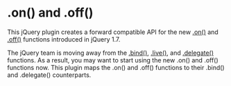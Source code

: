 .on() and .off()
================

This jQuery plugin creates a forward compatible API for the new [.on()](http://api.jquery.com/on/) and
[.off()](http://api.jquery.com/off/) functions introduced in jQuery 1.7.

The jQuery team is moving away from the [.bind()](http://api.jquery.com/bind/), [.live()](http://api.jquery.com/live/),
and [.delegate()](http://api.jquery.com/delegate/) functions. As a result, you may want to start using the new .on() and
.off() functions now. This plugin maps the .on() and .off() functions to their .bind() and .delegate() counterparts.